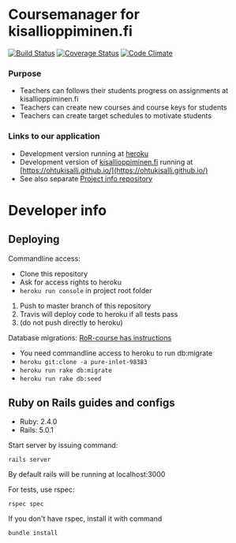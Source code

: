 # Coursemanager for kisallioppiminen.fi
[![Build Status](https://travis-ci.org/OhtuKisalli/kisallioppiminen.server.png)](https://travis-ci.org/OhtuKisalli/kisallioppiminen.server) [![Coverage Status](https://coveralls.io/repos/github/OhtuKisalli/kisallioppiminen.server/badge.svg?branch=master)](https://coveralls.io/github/OhtuKisalli/kisallioppiminen.server?branch=master) [![Code Climate](https://codeclimate.com/github/OhtuKisalli/kisallioppiminen.server/badges/gpa.svg)](https://codeclimate.com/github/OhtuKisalli/kisallioppiminen.server)
### Purpose
* Teachers can follows their students progress on assignments at kisallioppiminen.fi
* Teachers can create new courses and course keys for students
* Teachers can create target schedules to motivate students

### Links to our application
* Development version running at [heroku](https://pure-inlet-98383.herokuapp.com/)  
* Development version of [kisallioppiminen.fi](kisallioppiminen.fi) running at [https://ohtukisalli.github.io/](https://ohtukisalli.github.io/)  
* See also separate [Project info repository](https://github.com/OhtuKisalli/project-info)

# Developer info

## Deploying

Commandline access:
* Clone this repository
* Ask for access rights to heroku
* `heroku run console` in project root folder

1. Push to master branch of this repository
2. Travis will deploy code to heroku if all tests pass
3. (do not push directly to heroku)

Database migrations:
[RoR-course has instructions](https://github.com/mluukkai/WebPalvelinohjelmointi2017/blob/master/web/viikko1.md)
* You need commandline access to heroku to run db:migrate
* `heroku git:clone -a pure-inlet-98383`
* `heroku run rake db:migrate`
* `heroku run rake db:seed`

## Ruby on Rails guides and configs

  - Ruby: 2.4.0
  - Rails: 5.0.1

Start server by issuing command: 
```
rails server
```
By default rails will be running at localhost:3000

For tests, use rspec:
```
rspec spec
```
If you don't have rspec, install it with command 
```
bundle install
```
